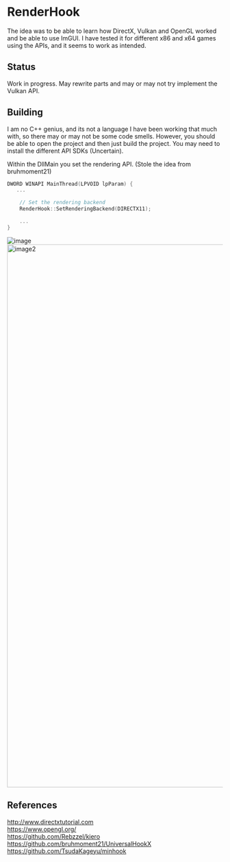 # RenderHook
The idea was to be able to learn how DirectX, Vulkan and OpenGL worked and be able to use ImGUI. I have tested it for different x86 and x64 games using the APIs, and it seems to work as intended. 

## Status
Work in progress. May rewrite parts and may or may not try implement the Vulkan API. 

## Building


I am no C++ genius, and its not a language I have been working that much with, so there may or may not be some code smells. However, you should be able to open the project and then just build the project. You may need to install the different API SDKs (Uncertain). 

Within the DllMain you set the rendering API. (Stole the idea from bruhmoment21)
```c++
DWORD WINAPI MainThread(LPVOID lpParam) {
   ...

    // Set the rendering backend
    RenderHook::SetRenderingBackend(DIRECTX11);

    ...
}
```

![image](https://github.com/user-attachments/assets/53478bf0-e700-4eaa-b453-81e28253da84)
<img width="1633" height="1268" alt="image2" src="https://github.com/user-attachments/assets/81672f5d-3942-45de-9db3-5898dc7da6b8" />

## References
http://www.directxtutorial.com <br>
https://www.opengl.org/ <br>
https://github.com/Rebzzel/kiero <br>
https://github.com/bruhmoment21/UniversalHookX <br>
https://github.com/TsudaKageyu/minhook <br>
